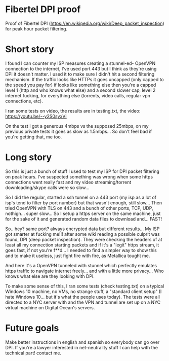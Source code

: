 # Fibertel DPI proof

Proof of Fibertel DPI (https://en.wikipedia.org/wiki/Deep_packet_inspection) for peak hour packet filtering.

# Short story

I found I can counter my ISP measures creating a stunnel-ed- OpenVPN connection to the internet, I've used port 443 but I think as they're using DPI it doesn't matter. I used it to make sure I didn't hit a second filtering mechanism. If the traffic looks like HTTPs it goes uncapped (only capped to the speed you pay for) if looks like something else then you're a capped level 1 (http and who knows what else) and a second slower cap, level 2 internet fucking, for everything else (torrents, video calls, regular vpn connections, etc).

I ran some tests on video, the results are in testing.txt, the video: https://youtu.be/--y2S0syxVI

On the test I got a generous 4mbps vs the supposed 25mbps, on my previous private tests it goes as slow as 1.5mbps... So don't feel bad if you're getting that, me too. 

# Long story

So this is just a bunch of stuff I used to test my ISP for DPI packet filtering on peak hours. I've suspected something was wrong when some https connections went really fast and my video streaming/torrent downloading/skype calls were so slow... 

So I did the regular, started a ssh tunnel on a 443 port (my isp as a lot of isp's tend to filter by port number) but that wasn't enough, still slow... Then tried OpenVPN with TLS on 443 and a bunch of other ports, TCP, UDP, nothign... super slow... So I setup a https server on the same machine, just for the sake of it and generated random data files to download and... FAST! 

So.. hey? same port? always encrypted data but different results... My ISP got smarter at fucking me!!! after some wiki reading a possible culprit was found, DPI (deep packet inspection). They were checking the headers of at least all my connection starting packets and if it's a "legit" https stream, it goes fast, if not you're f**d... I needed to find a simpler way to show this and to make it useless, just fight fire with fire, as Metallica tought me. 

And here it's a OpenVPN tunneled with stunnel which perfectly emulates https traffic to navigate internet freely... and with a little more privacy... Who knows what else are they looking with DPI. 

To make some sense of this, I ran some tests (check testing.txt) on a typical Windows 10 machine, no VMs, no strange stuff, a "standard client setup" (I hate Windows 10... but it's what the people uses today). The tests were all directed to a NYC server with and the VPN and tunnel are set up on a NYC virtual machine on Digital Ocean's servers.

# Future goals

Make better instructions in english and spanish so everybody can go over DPI. If you're a lawyer interested in net-neutrality stuff I can help with the technical part! contact me. 
